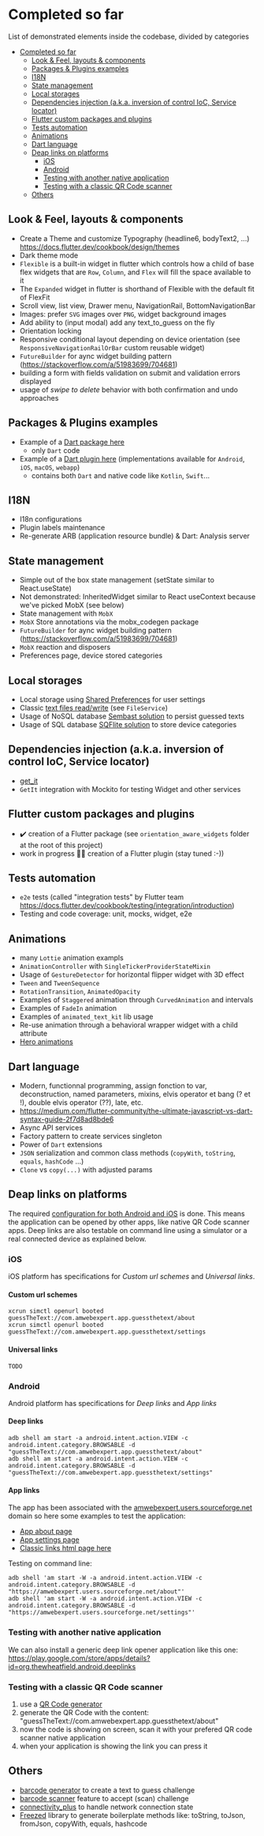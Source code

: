 # Completed so far

List of demonstrated elements inside the codebase, divided by categories

- [Completed so far](#completed-so-far)
  - [Look & Feel, layouts & components](#look--feel-layouts--components)
  - [Packages & Plugins examples](#packages--plugins-examples)
  - [I18N](#i18n)
  - [State management](#state-management)
  - [Local storages](#local-storages)
  - [Dependencies injection (a.k.a. inversion of control IoC, Service locator)](#dependencies-injection-aka-inversion-of-control-ioc-service-locator)
  - [Flutter custom packages and plugins](#flutter-custom-packages-and-plugins)
  - [Tests automation](#tests-automation)
  - [Animations](#animations)
  - [Dart language](#dart-language)
  - [Deap links on platforms](#deap-links-on-platforms)
    - [iOS](#ios)
    - [Android](#android)
    - [Testing with another native application](#testing-with-another-native-application)
    - [Testing with a classic QR Code scanner](#testing-with-a-classic-qr-code-scanner)
  - [Others](#others)

## Look & Feel, layouts & components

- Create a Theme and customize Typography (headline6, bodyText2, ...) https://docs.flutter.dev/cookbook/design/themes
- Dark theme mode
- `Flexible` is a built-in widget in flutter which controls how a child of base flex widgets that are `Row`, `Column`, and `Flex` will fill the space available to it
- The `Expanded` widget in flutter is shorthand of Flexible with the default fit of FlexFit
- Scroll view, list view, Drawer menu, NavigationRail, BottomNavigationBar
- Images: prefer `SVG` images over `PNG`, widget background images
- Add ability to (input modal) add any text_to_guess on the fly
- Orientation locking
- Responsive conditional layout depending on device orientation (see `ResponsiveNavigationRailOrBar` custom reusable widget)
- `FutureBuilder` for aync widget building pattern (https://stackoverflow.com/a/51983699/704681)
- building a form with fields validation on submit and validation errors displayed
- usage of _swipe to delete_ behavior with both confirmation and undo approaches

## Packages & Plugins examples

- Example of a [Dart package here](https://github.com/amwebexpert/guess_the_text/tree/master/orientation_aware_widgets)
  - only `Dart` code
- Example of a [Dart plugin here](https://github.com/amwebexpert/guess_the_text/tree/master/os_console_logger) (implementations available for `Android`, `iOS`, `macOS`, `webapp`)
  - contains both `Dart` and native code like `Kotlin`, `Swift`...

## I18N

- I18n configurations
- Plugin labels maintenance
- Re-generate ARB (application resource bundle) & Dart: Analysis server

## State management

- Simple out of the box state management (setState similar to React.useState)
- Not demonstrated: InheritedWidget similar to React useContext because we've picked MobX (see below)
- State management with `MobX`
- `MobX` Store annotations via the mobx_codegen package
- `FutureBuilder` for aync widget building pattern (https://stackoverflow.com/a/51983699/704681)
- `MobX` reaction and disposers
- Preferences page, device stored categories

## Local storages

- Local storage using [Shared Preferences](https://pub.dev/packages/shared_preferences) for user settings
- Classic [text files read/write](https://docs.flutter.dev/cookbook/persistence/reading-writing-files) (see `FileService`)
- Usage of NoSQL database [Sembast solution](https://pub.dev/packages/sembast) to persist guessed texts
- Usage of SQL database [SQFlite solution](https://pub.dev/packages/sqflite) to store device categories

## Dependencies injection (a.k.a. inversion of control IoC, Service locator)

- [get_it](https://pub.dev/packages/get_it)
- `GetIt` integration with Mockito for testing Widget and other services

## Flutter custom packages and plugins

- ✔️ creation of a Flutter package (see `orientation_aware_widgets` folder at the root of this project)
- work in progress 👷‍♂️ creation of a Flutter plugin (stay tuned :-))

## Tests automation

- `e2e` tests (called "integration tests" by Flutter team https://docs.flutter.dev/cookbook/testing/integration/introduction)
- Testing and code coverage: unit, mocks, widget, e2e

## Animations

- many `Lottie` animation exampls
- `AnimationController` with `SingleTickerProviderStateMixin`
- Usage of `GestureDetector` for horizontal flipper widget with 3D effect
- `Tween` and `TweenSequence`
- `RotationTransition`, `AnimatedOpacity`
- Examples of `Staggered` animation through `CurvedAnimation` and intervals
- Examples of `FadeIn` animation
- Examples of `animated_text_kit` lib usage
- Re-use animation through a behavioral wrapper widget with a child attribute
- [Hero animations](https://docs.flutter.dev/development/ui/animations/hero-animations)

## Dart language

- Modern, functionnal programming, assign fonction to var, deconstruction, named parameters, mixins, elvis operator et bang (? et !), double elvis operator (??), late, etc.
- https://medium.com/flutter-community/the-ultimate-javascript-vs-dart-syntax-guide-2f7d8ad8bde6
- Async API services
- Factory pattern to create services singleton
- Power of `Dart` extensions
- `JSON` serialization and common class methods (`copyWith`, `toString`, `equals`, `hashCode` ...)
- `Clone` vs `copy(...)` with adjusted params

## Deap links on platforms

The required [configuration for both Android and iOS](https://docs.flutter.dev/development/ui/navigation/deep-linking) is done. This means the application can be opened by other apps, like native QR Code scanner apps. Deep links are also testable on command line using a simulator or a real connected device as explained below.

### iOS

iOS platform has specifications for _Custom url schemes_ and _Universal links_.

#### Custom url schemes

    xcrun simctl openurl booted guessTheText://com.amwebexpert.app.guessthetext/about
    xcrun simctl openurl booted guessTheText://com.amwebexpert.app.guessthetext/settings

#### Universal links

    TODO

### Android

Android platform has specifications for _Deep links_ and _App links_

#### Deep links

    adb shell am start -a android.intent.action.VIEW -c android.intent.category.BROWSABLE -d "guessTheText://com.amwebexpert.app.guessthetext/about"
    adb shell am start -a android.intent.action.VIEW -c android.intent.category.BROWSABLE -d "guessTheText://com.amwebexpert.app.guessthetext/settings"

#### App links

The app has been associated with the [amwebexpert.users.sourceforge.net](https://amwebexpert.users.sourceforge.net/.well-known/assetlinks.json) domain so here some examples to test the application:

- [App about page](https://amwebexpert.users.sourceforge.net/about)
- [App settings page](https://amwebexpert.users.sourceforge.net/settings)
- [Classic links html page here](https://amwebexpert.github.io/guess_the_text/sections/links-test.html)

Testing on command line:

    adb shell 'am start -W -a android.intent.action.VIEW -c android.intent.category.BROWSABLE -d "https://amwebexpert.users.sourceforge.net/about"'
    adb shell 'am start -W -a android.intent.action.VIEW -c android.intent.category.BROWSABLE -d "https://amwebexpert.users.sourceforge.net/settings"'

### Testing with another native application

We can also install a generic deep link opener application like this one:
https://play.google.com/store/apps/details?id=org.thewheatfield.android.deeplinks

### Testing with a classic QR Code scanner

1. use a [QR Code generator](https://amwebexpert.github.io/etoolbox/#/QRCodeGenerator)
2. generate the QR Code with the content: "guessTheText://com.amwebexpert.app.guessthetext/about"
3. now the code is showing on screen, scan it with your prefered QR code scanner native application
4. when your application is showing the link you can press it

## Others

- [barcode generator](https://pub.dev/packages/barcode) to create a text to guess challenge
- [barcode scanner](https://pub.dev/packages/flutter_barcode_scanner) feature to accept (scan) challenge
- [connectivity_plus](https://pub.dev/packages/connectivity_plus) to handle network connection state
- [Freezed](https://pub.dev/packages/freezed) library to generate boilerplate methods like: toString, toJson, fromJson, copyWith, equals, hashcode
